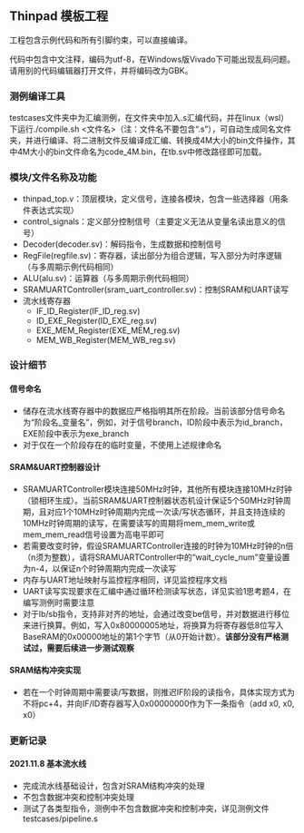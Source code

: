 Thinpad 模板工程
---------------

工程包含示例代码和所有引脚约束，可以直接编译。

代码中包含中文注释，编码为utf-8，在Windows版Vivado下可能出现乱码问题。  
请用别的代码编辑器打开文件，并将编码改为GBK。

### 测例编译工具

testcases文件夹中为汇编测例，在文件夹中加入.s汇编代码，并在linux（wsl）下运行./compile.sh <文件名>（注：文件名不要包含“.s”），可自动生成同名文件夹，并进行编译、将二进制文件反编译成汇编、转换成4M大小的bin文件操作，其中4M大小的bin文件命名为code_4M.bin，在tb.sv中修改路径即可加载。

### 模块/文件名称及功能

- thinpad_top.v：顶层模块，定义信号，连接各模块，包含一些选择器（用条件表达式实现）
- control_signals：定义部分控制信号（主要定义无法从变量名读出意义的信号）
- Decoder(decoder.sv)：解码指令，生成数据和控制信号
- RegFile(regfile.sv)：寄存器，读出部分为组合逻辑，写入部分为时序逻辑（与多周期示例代码相同）
- ALU(alu.sv)：运算器（与多周期示例代码相同）
- SRAMUARTController(sram_uart_controller.sv)：控制SRAM和UART读写
- 流水线寄存器
  - IF_ID_Register(IF_ID_reg.sv)
  - ID_EXE_Register(ID_EXE_reg.sv)
  - EXE_MEM_Register(EXE_MEM_reg.sv)
  - MEM_WB_Register(MEM_WB_reg.sv)

### 设计细节

#### 信号命名

- 储存在流水线寄存器中的数据应严格指明其所在阶段。当前该部分信号命名为“阶段名_变量名”，例如，对于信号branch，ID阶段中表示为id_branch，EXE阶段中表示为exe_branch
- 对于仅在一个阶段存在的临时变量，不使用上述规律命名

#### SRAM&UART控制器设计

- SRAMUARTController模块连接50MHz时钟，其他所有模块连接10MHz时钟（锁相环生成）。当前SRAM&UART控制器状态机设计保证5个50MHz时钟周期，且对应1个10MHz时钟周期内完成一次读/写状态循环，并且支持连续的10MHz时钟周期的读写，在需要读写的周期将mem_mem_write或mem_mem_read信号设置为高电平即可
- 若需要改变时钟，假设SRAMUARTController连接的时钟为10MHz时钟的n倍（n须为整数），请将SRAMUARTController中的“wait_cycle_num”变量设置为n-4，以保证n个时钟周期内完成一次读写
- 内存与UART地址映射与监控程序相同，详见监控程序文档
- UART读写实现要求在汇编中通过循环检测读写状态，详见实验1思考题4，在编写测例时需要注意
- 对于lb/sb指令，支持非对齐的地址，会通过改变be信号，并对数据进行移位来进行换算。例如，写入0x80000005地址，将换算为将寄存器低8位写入BaseRAM的0x00000地址的第1个字节（从0开始计数）。**该部分没有严格测试过，需要后续进一步测试观察**

#### SRAM结构冲突实现

- 若在一个时钟周期中需要读/写数据，则推迟IF阶段的读指令，具体实现方式为不将pc+4，并向IF/ID寄存器写入0x00000000作为下一条指令（add x0, x0, x0）



### 更新记录

#### 2021.11.8 基本流水线

- 完成流水线基础设计，包含对SRAM结构冲突的处理
- 不包含数据冲突和控制冲突处理
- 测试了各类型指令，测例中不包含数据冲突和控制冲突，详见测例文件testcases/pipeline.s
